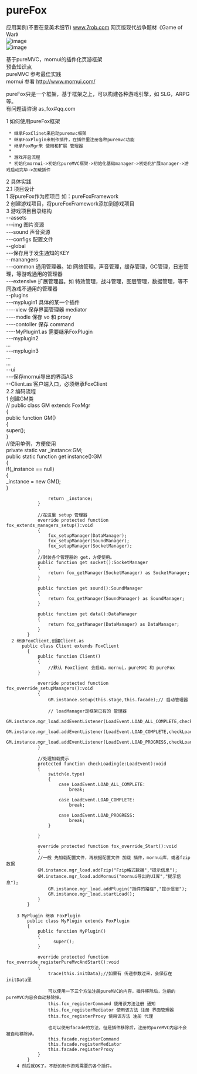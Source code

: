 # pureFox     
应用案例(不要在意美术细节) www.7rob.com 网页版现代战争题材《Game of War》          
![image](https://github.com/foxoo7/pureFox/blob/master/p1.jpg)    
![image](https://github.com/foxoo7/pureFox/blob/master/p2.jpg)    
   
基于pureMVC，mornui的插件化页游框架    
 预备知识点    
  pureMVC  参考最佳实践     
  mornui   参看 http://www.mornui.com/    
  
  pureFox只是一个框架，基于框架之上，可以构建各种游戏引擎，如 SLG，ARPG 等。       
  有问题请咨询 as_fox#qq.com       

1 如何使用pureFox框架      

	 * 继承FoxClinet来启动puremvc框架      
	 * 继承FoxPlugin来制作插件，在插件里注册各种puremvc功能    
	 * 继承FoxMgr来 使用和扩展 管理器     
	 * 
	 * 游戏开启流程     
	 * 初始化mornui->初始化pureMVC框架->初始化基础manager->初始化扩展manager->游戏启动完毕->加载插件    

2 具体实践        
  2.1 项目设计      
      1 将pureFox作为库项目 如：pureFoxFramework        
      2 创建游戏项目，将pureFoxFramework添加到游戏项目        
      3 游戏项目目录结构        
        --assets        
            ---img 图片资源        
            ---sound 声音资源        
            ---configs 配置文件        
        --global        
            ---保存用于发生通知的KEY        
        --manangers        
            ---common 通用管理器。如 网络管理，声音管理，缓存管理，GC管理，日志管理，等游戏通用的管理器        
            ---extensive 扩展管理器。如 特效管理，战斗管理，图层管理，数据管理，等不同游戏不通用的管理器        
        --plugins        
            ---myplugin1 具体的某一个插件        
              ----view 保存界面管理器 mediator        
              ----modle 保存 vo 和 proxy        
              ----contoller 保存 command        
              ----MyPlugin1.as 需要继承FoxPlugin        
            ---myplugin2        
              ...        
            ---myplugin3        
              ...        
            ...        
        --ui        
            ---保存mornui导出的界面AS        
        --Client.as 客户端入口，必须继承FoxClient        
  2.2 编码流程        
      1 创建GM类     
          //
          public class GM extends FoxMgr        
        	{        
        		public function GM()        
        		{        
        			super();        
        		}        
        		//使用单例，方便使用        
        		private static var _instance:GM;        
        		public static function get instance():GM        
        		{        
        			if(_instance == null)        
        			{        
        				_instance = new GM();        	
        			}        
        			
        			return _instance;        
        		}        
        		        
        		//在这里 setup 管理器        
        		override protected function fox_extends_managers_setup():void        
        		{        
        			fox_setupManager(DataManager);        
        			fox_setupManager(SoundManager);        
        			fox_setupManager(SocketManager);        
        		}        
        		//封装各个管理器的 get，方便使用。         
        		public function get socket():SocketManager        
        		{        
        			return fox_getManager(SocketManager) as SocketManager;        
        		}        
        		
        		public function get sound():SoundManager        
        		{        
        			return fox_getManager(SoundManager) as SoundManager;        
        		}        
        		        
        		public function get data():DataManager        
        		{        
        			return fox_getManager(DataManager) as DataManager;        
        		}        
        	}        
      2 继承FoxClient,创建Client.as        
          public class Client extends FoxClient        
        	{        
        		public function Client()        
        		{        
        			//默认 FoxClient 会启动，mornui，pureMVC 和 pureFox        
        		}        
        		        
        		override protected function fox_override_setupManagers():void        
        		{        
        			GM.instance.setup(this.stage,this.facade);// 启动管理器        
        			        
        			// loadManager是框架已有的 管理器        
        			GM.instance.mgr_load.addEventListener(LoadEvent.LOAD_ALL_COMPLETE,checkLoading);        
        			GM.instance.mgr_load.addEventListener(LoadEvent.LOAD_COMPLETE,checkLoading);        
        			GM.instance.mgr_load.addEventListener(LoadEvent.LOAD_PROGRESS,checkLoading);        
        		}        
        		        
        		//处理加载提示        
        		protected function checkLoading(e:LoadEvent):void        
        		{        
        			switch(e.type)        
        			{        
        				case LoadEvent.LOAD_ALL_COMPLETE:        
        					break;        
        				        
        				case LoadEvent.LOAD_COMPLETE:        
        					break;        
        				        
        				case LoadEvent.LOAD_PROGRESS:        
        					break;        
        			}        
        			        
        		}        
        		
        		override protected function fox_override_Start():void        
        		{        
        		//一般 先加载配置文件，再根据配置文件 加载 插件，mornui库，或者fzip数据        
        	  	GM.instance.mgr_load.addFzip("Fzip格式数据","提示信息");        
        	  	GM.instance.mgr_load.addMornui("mornui导出的UI库","提示信息");        
        			GM.instance.mgr_load.addPlugin("插件的路径","提示信息");        
        			GM.instance.mgr_load.startLoad();        
        		}        
        	}        
        	        
        3 MyPlugin 继承 FoxPlugin        
            public class MyPlugin extends FoxPlugin        
          	{        
          		public function MyPlugin()        
          		{        
          			  super();        
          		}        
          		        
          		override protected function fox_override_registerPureMvcAndStart():void        
          		{        
          			trace(this.initData);//如果有 传递参数过来，会保存在 initData里        
          			        
          			可以使用一下三个方法注册pureMVC的内容，插件移除后，注册的pureMVC内容会自动移除掉。        
          			this.fox_registerCommand 使用该方法注册 通知        
          			this.fox_registerMediator 使用该方法 注册 界面管理器        
          			this.fox_registerProxy 使用该方法 注册 代理        
          			        
          			也可以使用facade的方法，但是插件移除后，注册的pureMVC内容不会被自动移除掉。
          			this.facade.registerCommand
          			this.facade.registerMediator
          			this.facade.registerProxy
          		}        
          	}        
        4 然后就OK了。不断的制作游戏需要的各个插件。
